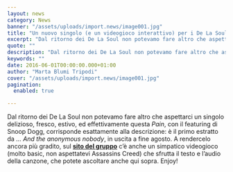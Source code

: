 ```yaml
---
layout: news
category: News
banner: "/assets/uploads/import.news/image001.jpg"
title: "Un nuovo singolo (e un videogioco interattivo) per i De La Soul"
excerpt: "Dal ritorno dei De La Soul non potevamo fare altro che aspettarci un singolo delizioso, fresco, estivo, ed effettivamente questa Pain, con il featuring di Snoop Dogg, corrisponde esattamente alla descrizione: è il primo estratto da … And the anonymous nobody, in uscita a fine agosto. A rendercelo ancora più gradito, sul sito del gruppo [&hellip"
quote: ""
description: "Dal ritorno dei De La Soul non potevamo fare altro che aspettarci un singolo delizioso, fresco, estivo, ed effettivamente questa Pain, con il featuring di Snoop Dogg, corrisponde esattamente alla descrizione: è il primo estratto da … And the anonymous nobody, in uscita a fine agosto. A rendercelo ancora più gradito, sul sito del gruppo [&hellip"
keywords: ""
date: 2016-06-01T00:00:00.000+01:00
author: "Marta Blumi Tripodi"
cover: "/assets/uploads/import.news/image001.jpg"
pagination:
  enabled: true

---
```


Dal ritorno dei De La Soul non potevamo fare altro che aspettarci un singolo delizioso, fresco, estivo, ed effettivamente questa _Pain_, con il featuring di Snoop Dogg, corrisponde esattamente alla descrizione: è il primo estratto da _… And the anonymous nobody_, in uscita a fine agosto. A rendercelo ancora più gradito, sul [**sito del gruppo**](http://www.wearedelasoul.com/) c’è anche un simpatico videogioco (molto basic, non aspettatevi Assassins Creed) che sfrutta il testo e l’audio della canzone, che potete ascoltare anche qui sopra. Enjoy!